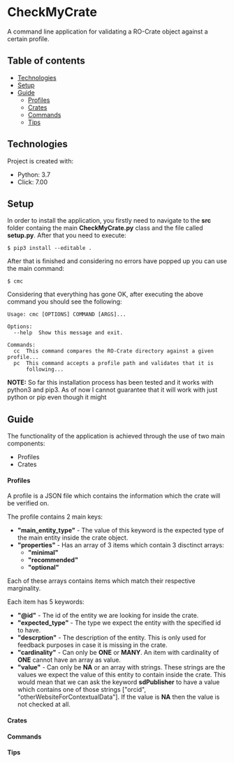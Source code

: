 # CheckMyCrate
A command line application for validating a RO-Crate object against a certain profile.


## Table of contents
* [Technologies](#technologies)
* [Setup](#setup)
* [Guide](#guide)
  * [Profiles](#profiles)
  * [Crates](#crates)
  * [Commands](#commands)
  * [Tips](#tips)

## Technologies
Project is created with:
* Python: 3.7
* Click: 7.00
	
## Setup
In order to install the application, you firstly need to navigate to the
**src** folder containg the main **CheckMyCrate.py** class and the file called **setup.py**. After that
you need to execute:

```
$ pip3 install --editable .
```
After that is finished and considering no errors have popped up you can use the main command:

```
$ cmc 
```

Considering that everything has gone OK, after executing the above command you should see the following:

```
Usage: cmc [OPTIONS] COMMAND [ARGS]...

Options:
  --help  Show this message and exit.

Commands:
  cc  This command compares the RO-Crate directory against a given profile...
  pc  This command accepts a profile path and validates that it is
      following...
```

**NOTE:** So far this installation process has been tested and it works with python3 and pip3. As of now I cannot guarantee 
that it will work with just python or pip even though it might

## Guide
The functionality of the application is achieved through the use of two main components:
- Profiles
- Crates

#### Profiles

A profile is a JSON file which contains the information which the crate will be verified on.

The profile contains 2 main keys:

- **"main_entity_type"** - The value of this keyword is the expected type of the main entity inside the crate object.
- **"properties"** - Has an array of 3 items which contain 3 disctinct arrays:
	- **"minimal"**
	- **"recommended"**
	- **"optional"**	

Each of these arrays contains items which match their respective marginality.

Each item has 5 keywords:
- **"@id"** - The id of the entity we are looking for inside the crate.
- **"expected_type"** - The type we expect the entity with the specified id to have.
- **"descrption"** - The description of the entity. This is only used for feedback purposes in case it is missing in the crate.
- **"cardinality"** - Can only be **ONE** or **MANY**. An item with cardinality of **ONE** cannot have an array as value.
- **"value"** - Can only be **NA** or an array with strings. These strings are the values we expect the value of this entity to contain inside the crate. This would mean that we can ask the keyword **sdPublisher** to have a value which contains one of those strings ["orcid", "otherWebsiteForContextualData"]. If the value is **NA** then the value is not checked at all. 

#### Crates


#### Commands


#### Tips
